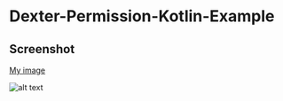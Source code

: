 # Dexter-Permission-Kotlin-Example

## Screenshot

[My image](username.github.com/ONVETI/Dexter-Permission-Kotlin-Example/dexter.jpg)

![alt text](https://github.com/[ONVETI]/[Dexter-Permission-Kotlin-Example]/blob/[main]/dexter.jpg?raw=true)
